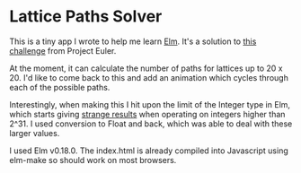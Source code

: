 # Lattice Paths Solver

This is a tiny app I wrote to help me learn [Elm](http://elm-lang.org/). It's a solution to [this challenge](https://projecteuler.net/problem=15) from Project Euler.

At the moment, it can calculate the number of paths for lattices up to 20 x 20. I'd like to come back to this and add an animation which cycles through each of the possible paths.

Interestingly, when making this I hit upon the limit of the Integer type in Elm, which starts giving [strange results](https://github.com/elm-lang/elm-compiler/issues/1258) when operating on integers higher than 2^31. I used conversion to Float and back, which was able to deal with these larger values.

I used Elm v0.18.0. The index.html is already compiled into Javascript using elm-make so should work on most browsers. 
